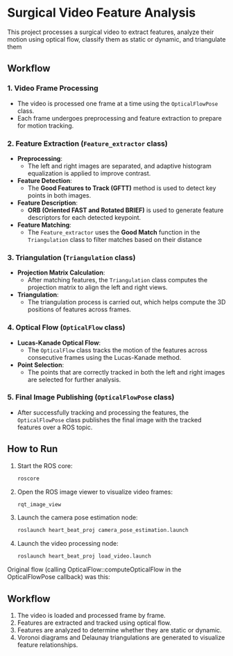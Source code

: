 # Surgical Video Feature Analysis

This project processes a surgical video to extract features, analyze their motion using optical flow, classify them as static or dynamic, and triangulate them

## Workflow

### 1. Video Frame Processing
- The video is processed one frame at a time using the `OpticalFlowPose` class.
- Each frame undergoes preprocessing and feature extraction to prepare for motion tracking.

### 2. Feature Extraction (`Feature_extractor` class)
- **Preprocessing**: 
  - The left and right images are separated, and adaptive histogram equalization is applied to improve contrast.
- **Feature Detection**: 
  - The **Good Features to Track (GFTT)** method is used to detect key points in both images.
- **Feature Description**: 
  - **ORB (Oriented FAST and Rotated BRIEF)** is used to generate feature descriptors for each detected keypoint.
- **Feature Matching**: 
  - The `Feature_extractor` uses the **Good Match** function in the `Triangulation` class to filter matches based on their distance
  
### 3. Triangulation (`Triangulation` class)
- **Projection Matrix Calculation**: 
  - After matching features, the `Triangulation` class computes the projection matrix to align the left and right views.
- **Triangulation**:
  - The triangulation process is carried out, which helps compute the 3D positions of features across frames.

### 4. Optical Flow (`OpticalFlow` class)
- **Lucas-Kanade Optical Flow**:
  - The `OpticalFlow` class tracks the motion of the features across consecutive frames using the Lucas-Kanade method.
- **Point Selection**:
  - The points that are correctly tracked in both the left and right images are selected for further analysis.

### 5. Final Image Publishing (`OpticalFlowPose` class)
- After successfully tracking and processing the features, the `OpticalFlowPose` class publishes the final image with the tracked features over a ROS topic.

## How to Run
1. Start the ROS core:
   ```bash
   roscore
   ```
2. Open the ROS image viewer to visualize video frames:
   ```bash
   rqt_image_view
   ```
3. Launch the camera pose estimation node:
   ```bash
   roslaunch heart_beat_proj camera_pose_estimation.launch
   ```
4. Launch the video processing node:
   ```bash
   roslaunch heart_beat_proj load_video.launch
   ```


Original flow (calling OpticalFlow::computeOpticalFlow in the OpticalFlowPose callback) was this:
## Workflow
1. The video is loaded and processed frame by frame.
2. Features are extracted and tracked using optical flow.
3. Features are analyzed to determine whether they are static or dynamic.
4. Voronoi diagrams and Delaunay triangulations are generated to visualize feature relationships.



